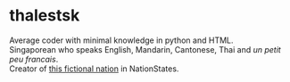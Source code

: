 <!DOCTYPE html>
<html>
<head><title>thalestsk</title></head>
<body>

<h1>thalestsk</h1>
<p>Average coder with minimal knowledge in python and HTML.<br>
Singaporean who speaks English, Mandarin, Cantonese, Thai and <i>un petit peu francais</i>.<br>
Creator of <a href="https://www.nationstates.net/nation=imperial_royal_union">this fictional nation</a> in NationStates.</p>

</body>
</html>